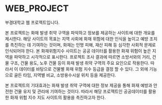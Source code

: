 # WEB_PROJECT
부경대학교 웹 프로젝트입니다.

본 프로젝트는 화재 발생 취약 구역을 파악하고 정보를 제공하는 사이트에 대한 개요를 제시한다. 해당 사이트의 목표는 지역 사회에 화재 위험에 대한 인식을 높이고 예방 조치를 촉진하는 데 기여하는 것이며, 화재는 인명 피해, 재산 피해 등 심각한 사회적 문제로 인식되어야 한다. 본 화재위험지수 사이트는 공공 데이터를 활용한 화재 위험이 높은 지역을 파악하고 시각적으로 표시한다. 프로젝트 조사 결과에 따르면 소방서와의 거리, 건물 구조, 건물 용도, 노후 건물 등이 화재 발생 취약 구역의 주요 요인으로 작용한다. 따라서 이 데이터를 바탕으로 건물별 화재 위험 지수 등급을 결정 할 수 있다. 그 외에 기능으로 골든 타임, 지역별 비교, 소방용수시설 위치 등을 제공한다.

본 프로젝트의 기대효과는 화재 발생 취약 구역에 대한 정보 제공을 통해 화재 예방과 안전한 건물 유지 및 관리에 기여하는 것이다. 따라서 해당 프로젝트인 공공데이터를 활용한 화재 위험 지수 지도 사이트의 활용을 촉진하고자 한다.

